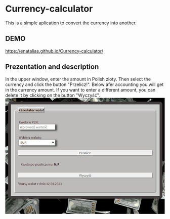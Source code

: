 # Currency-calculator
This is a simple aplication to convert the currency into another.

## DEMO
https://enatalias.github.io/Currency-calculator/

## Prezentation and description
In the upper window, enter the amount in Polish zloty. Then select the currency and click the button "Przelicz!". 
Below afer accounting you will get in the currency amount. If you want to enter a different amount, you can delete it by clicking on the button "Wyczyść".
![gif](images/AnimationOfHomepage_calc.gif)
